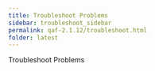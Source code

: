 ```yaml
---
title: Troubleshoot Problems
sidebar: troubleshoot_sidebar
permalink: qaf-2.1.12/troubleshoot.html
folder: latest
---
```

Troubleshoot Problems <TODO>